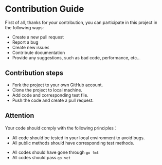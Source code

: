 # Contribution Guide

First of all, thanks for your contribution, you can participate in this project in the following ways:

* Create a new pull request
* Report a bug
* Create new issues
* Contribute documentation
* Provide any suggestions, such as bad code, performance, etc...


## Contribution steps

* Fork the project to your own GitHub account.
* Clone the project to local machine.
* Add code and corresponding test file.
* Push the code and create a pull request.

## Attention

Your code should comply with the following principles：

* All code should be tested in your local environment to avoid bugs.
* All public methods should have corresponding test methods.

- All codes should have gone through `go fmt`
- All codes should pass `go vet`